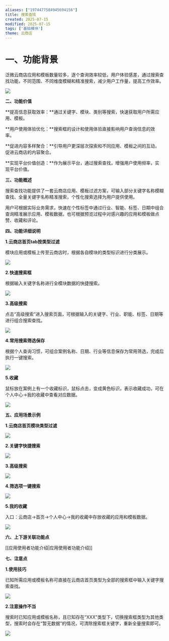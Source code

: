 ```yaml
---
aliases: ["1974477584945694156"]
title: 搜索查找
created: 2025-07-15
modified: 2025-07-15
tags: ['基础模块']
theme: 云商店
---
```


# **一、功能背景**

泛微云商店应用和模板数量较多，逐个查询效率较低，用户体验感差，通过搜索查找功能，不同范围、不同维度模糊和精准搜索，减少用户工作量，提高工作效率。

![](0fed0d8014e4fb72229eaa81584f74b7.jpg)

**二、功能价值**

**提高信息获取效率：**通过关键字、模块、类别等搜索，快速获取用户所需应用、模板。

**用户使用体验优化：**搜索框的设计和使用体验直接影响用户查询信息的效率。

**促进内容多样聚合：**引导用户更深层次探索和不同应用、模板之间的互动，促进云商店的内容聚合。

**实现平台价值创造：**作为展示平台，通过搜索查找，增强用户使用频率，实现平台价值。

**三、功能概述**

搜索查找功能提供了一套云商店应用、模板过滤方案，可输入部分关键字名称模糊查找、全量关键字名称精准搜索，个性化搜索选择为用户提供使用。

用户可根据实际业务需求，快速在个性标签中通过行业、智能、标签、日期中组合查询精准展示应用、模板数据，也可根据预览过程中对感兴趣的应用和模板做点赞、收藏和评论。

**四、功能详细说明**

**1.云商店首页tab按类型过滤**

模块应用或模板上传至云商店时，根据各自模块的类型标识进行分类展示。

**![](379ff73b026bdcfbb2a54ac89c8dfb3b.jpg)**

**2.快速搜索框**

根据输入关键字名称进行全模块数据的快捷搜索。

![](789b3333a7eaf26bb8dd61bcafeec5bb.jpg)

**3.高级搜索**

点击“高级搜索”进入搜索页面，可根据输入的关键字、行业、职能、标签、日期等进行组合搜索查找。

![](f13fbc97b04aed07e4bb9e1ae13038d1.jpg)

**4.常用搜索筛选保存**

根据个人查询习惯，可组合案例名称、日期、行业等信息保存为常用筛选，完成后执行一键搜索。

**![](7586ccbdc49e61e7291dd892c6a394b6.jpg)**

**5.收藏**

鼠标放在案例上有一个收藏标识，鼠标点击，变成黄色标识，表示收藏成功，可在个人中心->我的收藏中查看对应数据。

**![](3bbf1f1acb2203c7cb2e00e25b00b857.jpg)**

**五、应用场景示例**

**1.云商店首页模块类型过滤**

**![](86bc24bc69489da990b95e97f3e2e406.jpg)**

**2.关键字快捷搜索**

**![](5a46532cd37bb8a4103074046e24a6af.jpg)**

**3.高级搜索**

**![](8c56584d909fad4deae548dd8e6ec63d.jpg)**

**4.筛选项一键搜索**

**![](053458de8501c7a4759db7229a5e0283.jpg)**

**5.我的收藏**

入口：云商店->首页->个人中心->我的收藏中存放收藏的应用和模板数据。

**![](ee15cde42c5635462ca5ac30be71db98.jpg)**

**六、上下游关联功能点**

[[应用使用者功能介绍|应用使用者功能介绍]]

**七、注意点**

**1.使用技巧**

已知所需应用或模板名称可直接在云商店首页类型为全部的搜索框中输入关键字搜索查找。

**![](617834cbb033aa277f190de0e3147a25.jpg)**

**2.注意操作不当**

搜索时已知应用或模板名称，且已知存在“XXX”类型下，切换搜索框类型为其他类型，搜索时会存在“暂无数据”的情况，可清除搜索框关键字，重新全量搜索即可。

![](5dce32855a01eb3c010bb53deac77b64.jpg)